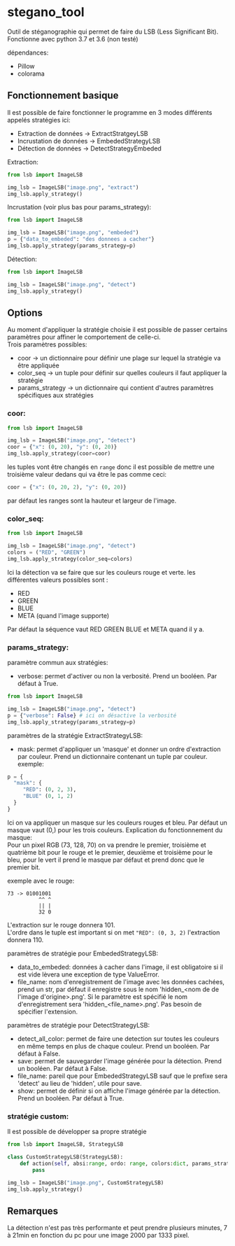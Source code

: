 # stegano_tool

Outil de stéganographie qui permet de faire du LSB (Less Significant Bit).  
Fonctionne avec python 3.7 et 3.6 (non testé)

dépendances:
* Pillow
* colorama

## Fonctionnement basique  

Il est possible de faire fonctionner le programme en 3 modes différents appelés stratégies ici:  
* Extraction de données  -> ExtractStratgeyLSB
* Incrustation de données  -> EmbededStrategyLSB
* Détection de données  -> DetectStrategyEmbeded

Extraction:  
```python
from lsb import ImageLSB  

img_lsb = ImageLSB("image.png", "extract")  
img_lsb.apply_strategy()  
```

Incrustation (voir plus bas pour params_strategy):  
```python
from lsb import ImageLSB  

img_lsb = ImageLSB("image.png", "embeded")  
p = {"data_to_embeded": "des donnees a cacher"}
img_lsb.apply_strategy(params_strategy=p)  
```

Détection:  
```python
from lsb import ImageLSB  

img_lsb = ImageLSB("image.png", "detect")  
img_lsb.apply_strategy()  
```

## Options  

Au moment d'appliquer la stratégie choisie il est possible de passer certains paramètres pour affiner le comportement de celle-ci.  
Trois paramètres possibles:
* coor -> un dictionnaire pour définir une plage sur lequel la stratégie va être appliquée  
* color_seq -> un tuple pour définir sur quelles couleurs il faut appliquer la stratégie  
* params_strategy -> un dictionnaire qui contient d'autres paramètres spécifiques aux stratégies  

### coor:  
```python
from lsb import ImageLSB  

img_lsb = ImageLSB("image.png", "detect") 
coor = {"x": (0, 20), "y": (0, 20)}  
img_lsb.apply_strategy(coor=coor)  
```

les tuples vont être changés en ```range``` donc il est possible de mettre une troisième valeur dedans qui va être le pas comme ceci:  
```python
coor = {"x": (0, 20, 2), "y": (0, 20)}  
```  
par défaut les ranges sont la hauteur et largeur de l'image.  

### color_seq:  
```python
from lsb import ImageLSB

img_lsb = ImageLSB("image.png", "detect")  
colors = ("RED", "GREEN")
img_lsb.apply_strategy(color_seq=colors)  
```
Ici la détection va se faire que sur les couleurs rouge et verte.
les différentes valeurs possibles sont :
* RED
* GREEN
* BLUE
* META (quand l'image supporte)  

Par défaut la séquence vaut RED GREEN BLUE et META quand il y a.  

### params_strategy:  

paramètre commun aux stratégies:  

- verbose: permet d'activer ou non la verbosité. Prend un booléen. Par défaut à True.  
```python
from lsb import ImageLSB

img_lsb = ImageLSB("image.png", "detect")  
p = {"verbose": False} # ici on désactive la verbosité  
img_lsb.apply_strategy(params_strategy=p)  
```

paramètres de la stratégie ExtractStrategyLSB:

- mask: permet d'appliquer un 'masque' et donner un ordre d'extraction par couleur. Prend un dictionnaire contenant un tuple par             couleur.  
exemple:  
```python
p = {
  "mask": {
     "RED": (0, 2, 3),
     "BLUE" (0, 1, 2)
  }
}
```
Ici on va appliquer un masque sur les couleurs rouges et bleu. Par défaut un masque vaut (0,) pour les trois couleurs.  Explication du fonctionnement du masque:  
Pour un pixel RGB (73, 128, 70) on va prendre le premier, troisième et quatrième bit pour le rouge et le premier, deuxième et troisième pour le bleu, pour le vert il prend le masque par défaut et prend donc que le premier bit.

exemple avec le rouge:
```
73 -> 01001001  
          ^^ ^  
          || |  
          32 0  
```
L'extraction sur le rouge donnera 101.  
L'ordre dans le tuple est important si on met ```"RED": (0, 3, 2)``` l'extraction donnera 110.  

paramètres de stratégie pour EmbededStrategyLSB:  

- data_to_embeded: données à cacher dans l'image, il est obligatoire si il est vide lèvera une exception de type ValueError.  
- file_name: nom d'enregistrement de l'image avec les données cachées, prend un str, par défaut il enregistre sous le nom 'hidden_<nom de de l'image d'origine>.png'. Si le paramètre est spécifié le nom d'enregistrement sera 'hidden_<file_name>.png'. Pas besoin de spécifier l'extension.  

paramètres de stratégie pour DetectStrategyLSB:  

- detect_all_color: permet de faire une detection sur toutes les couleurs en même temps en plus de chaque couleur. Prend un booléen. Par défaut à False.   
- save:  permet de sauvegarder l'image générée pour la détection. Prend un booléen. Par défaut à False.  
- file_name: pareil que pour EmbededStrategyLSB sauf que le prefixe sera 'detect' au lieu de 'hidden', utile pour save.  
- show: permet de définir si on affiche l'image générée par la détection. Prend un booléen. Par défaut à True.  

### stratégie custom:  

Il est possible de développer sa propre stratégie  

```python
from lsb import ImageLSB, StrategyLSB

class CustomStrategyLSB(StrategyLSB):
    def action(self, absi:range, ordo: range, colors:dict, params_strategy:dict):
        pass

img_lsb = ImageLSB("image.png", CustomStrategyLSB)
img_lsb.apply_strategy()
```

## Remarques
La détection n'est pas très performante et peut prendre plusieurs minutes, 7 à 21min en fonction du pc pour une image 2000 par 1333 pixel.

